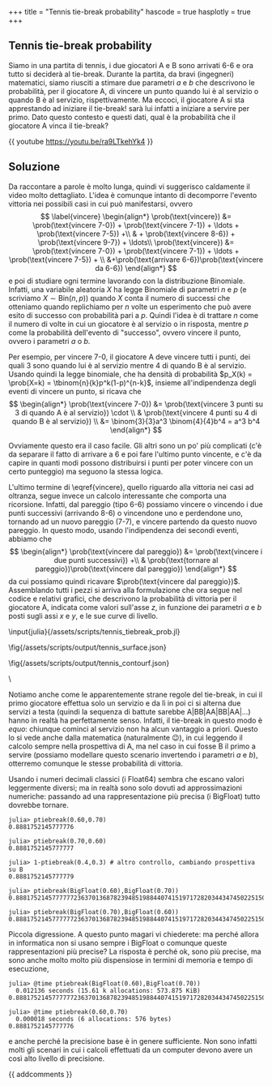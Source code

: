 +++
title = "Tennis tie-break probability"
hascode = true
hasplotly = true
+++

## Tennis tie-break probability
Siamo in una partita di tennis, i due giocatori A e B sono arrivati 6-6 e ora tutto si deciderà al tie-break. Durante la partita, da bravi (ingegneri) matematici, siamo riusciti a stimare due parametri $a$ e $b$ che descrivono le probabilità, per il giocatore A, di vincere un punto quando lui è al servizio o quando B è al servizio, rispettivamente. Ma eccoci, il giocatore A si sta apprestando ad iniziare il tie-break! sarà lui infatti a iniziare a servire per primo.
Dato questo contesto e questi dati, qual è la probabilità che il giocatore A vinca il tie-break?

<!-- {{ calcoli /assets/img/tennis.jpg }} -->
{{ youtube https://youtu.be/ra9LTkehYk4 }}


## Soluzione
Da raccontare a parole è molto lunga, quindi vi suggerisco caldamente il video molto dettagliato. L'idea è comunque intanto di decomporre l'evento vittoria nei possibili casi in cui può manifestarsi, ovvero
$$
\label{vincere}
\begin{align*}
\prob(\text{vincere}) &= \prob(\text{vincere 7-0}) + \prob(\text{vincere 7-1}) + \ldots + \prob(\text{vincere 7-5}) +\\
& + \prob(\text{vincere 8-6}) + \prob(\text{vincere 9-7}) + \ldots\\
\prob(\text{vincere}) &= \prob(\text{vincere 7-0}) + \prob(\text{vincere 7-1}) + \ldots + \prob(\text{vincere 7-5}) + \\
&+\prob(\text{arrivare 6-6})\prob(\text{vincere da 6-6})
\end{align*}
$$
e poi di studiare ogni termine lavorando con la distribuzione Binomiale. Infatti, una variabile aleatoria $X$ ha legge Binomiale di parametri $n$ e $p$ (e scriviamo $X\sim\text{Bin}(n,p)$) quando $X$ conta il numero di successi che otteniamo quando replichiamo per $n$ volte un esperimento che può avere esito di successo con probabilità pari a $p$. Quindi l'idea è di trattare $n$ come il numero di volte in cui un giocatore è al servizio o in risposta, mentre $p$ come la probabilità dell'evento di "successo", ovvero vincere il punto, ovvero i parametri $a$ o $b$. 

Per esempio, per vincere 7-0, il giocatore A deve vincere tutti i punti, dei quali 3 sono quando lui è al servizio mentre 4 di quando B è al servizio. Usando quindi la legge binomiale, che ha densità di probabilità $p_X(k) = \prob(X=k) = \tbinom{n}{k}p^k(1-p)^{n-k}$, insieme all'indipendenza degli eventi di vincere un punto, si ricava che
$$
\begin{align*}
\prob(\text{vincere 7-0}) &= \prob(\text{vincere 3 punti su 3 di quando A è al servizio}) \cdot \\ 
& \prob(\text{vincere 4 punti su 4 di quando B è al servizio}) \\
&= \binom{3}{3}a^3 \binom{4}{4}b^4 = a^3 b^4
\end{align*}
$$

Ovviamente questo era il caso facile. Gli altri sono un po' più complicati (c'è da separare il fatto di arrivare a 6 e poi fare l'ultimo punto vincente, e c'è da capire in quanti modi possono distribuirsi i punti per poter vincere con un certo punteggio) ma seguono la stessa logica.

L'ultimo termine di \eqref{vincere}, quello riguardo alla vittoria nei casi ad oltranza, segue invece un calcolo interessante che comporta una ricorsione. Infatti, dal pareggio (tipo 6-6) possiamo vincere o vincendo i due punti successivi (arrivando 8-6) o vincendone uno e perdendone uno, tornando ad un nuovo pareggio (7-7), e vincere partendo da questo nuovo pareggio. In questo modo, usando l'indipendenza dei secondi eventi, abbiamo che
$$
\begin{align*}
\prob(\text{vincere dal pareggio}) &= \prob(\text{vincere i due punti successivi}) +\\ & \prob(\text{tornare al pareggio})\prob(\text{vincere dal pareggio})
\end{align*}
$$
da cui possiamo quindi ricavare $\prob(\text{vincere dal pareggio})$. Assemblando tutti i pezzi si arriva alla formulazione che ora segue nel codice e relativi grafici, che descrivono la probabilità di vittoria per il giocatore A, indicata come valori sull'asse $z$, in funzione dei parametri $a$ e $b$ posti sugli assi $x$ e $y$, e le sue curve di livello.
<!-- Possiamo notare ad esempio come all'aumentare di $a$ e $b$ aumentano anche le probabilità di vittoria, come è naturale che sia. -->


\input{julia}{/assets/scripts/tennis_tiebreak_prob.jl} 

<!-- Probabilità di vittoria per il giocatore A, indicata come valori sull'asse $z$, in funzione dei parametri $a$ e $b$ posti sugli assi $x$ e $y$: -->
\fig{/assets/scripts/output/tennis_surface.json}

<!-- Curve di livello del grafico precedente: -->
\fig{/assets/scripts/output/tennis_contourf.json}

\

Notiamo anche come le apparentemente strane regole del tie-break, in cui il primo giocatore effettua solo un servizio e da lì in poi ci si alterna due servizi a testa (quindi la sequenza di battute sarebbe A|BB|AA|BB|AA|...) hanno in realtà ha perfettamente senso. Infatti, il tie-break in questo modo è _equo_: chiunque cominci al servizio non ha alcun vantaggio a priori. Questo lo si vede anche dalla matematica (naturalmente 😉), in cui leggendo il calcolo sempre nella prospettiva di A, ma nel caso in cui fosse B il primo a servire (possiamo modellare questo scenario invertendo i parametri $a$ e $b$), otterremo comunque le stesse probabilità di vittoria.

Usando i numeri decimali classici (i Float64) sembra che escano valori leggermente diversi; ma in realtà sono solo dovuti ad approssimazioni numeriche: passando ad una rappresentazione più precisa (i BigFloat) tutto dovrebbe tornare.
```julia-repl
julia> ptiebreak(0.60,0.70)
0.8881752145777776

julia> ptiebreak(0.70,0.60)
0.8881752145777777

julia> 1-ptiebreak(0.4,0.3) # altro controllo, cambiando prospettiva su B
0.8881752145777779

julia> ptiebreak(BigFloat(0.60),BigFloat(0.70))
0.8881752145777777236370136878239485198844074151971728203443474502251501326155067

julia> ptiebreak(BigFloat(0.70),BigFloat(0.60))
0.8881752145777777236370136878239485198844074151971728203443474502251501326155067
```

Piccola digressione. A questo punto magari vi chiederete: ma perché allora in informatica non si usano sempre i BigFloat o comunque queste rappresentazioni più precise? La risposta è perché ok, sono più precise, ma sono anche molto molto più dispensiose in termini di memoria e tempo di esecuzione,
```julia-repl
julia> @time ptiebreak(BigFloat(0.60),BigFloat(0.70))
  0.012136 seconds (15.61 k allocations: 573.875 KiB)
0.8881752145777777236370136878239485198844074151971728203443474502251501326155067

julia> @time ptiebreak(0.60,0.70)
  0.000018 seconds (6 allocations: 576 bytes)
0.8881752145777776
```
e anche perché la precisione base è in genere sufficiente. Non sono infatti molti gli scenari in cui i calcoli effettuati da un computer devono avere un così alto livello di precisione.

{{ addcomments }}

